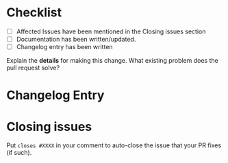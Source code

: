  <!--
**IMPORTANT: Please do not create a Pull Request without creating an issue first.**
*Any change needs to be discussed before proceeding. Failure to do so may result in the rejection of the pull request.*
 -->
 
<!-- You can skip this if you're fixing a typo. -->
# Checklist
- [ ] Affected Issues have been mentioned in the Closing issues section
- [ ] Documentation has been written/updated.
- [ ] Changelog entry has been written

Explain the **details** for making this change. What existing problem does the pull request solve?

# Changelog Entry
<!--
Describe the change in order to make it visible in the changelog
If the change breaks anything document this - how was the functionality before - how does it work after the change

Prefix the change with: Feature, Change, Bugfix, Improvement, Documentation

Use following format:
Improvement - Description (#ISSUENUMBER)
-->

# Closing issues
Put `closes #XXXX` in your comment to auto-close the issue that your PR fixes (if such).
